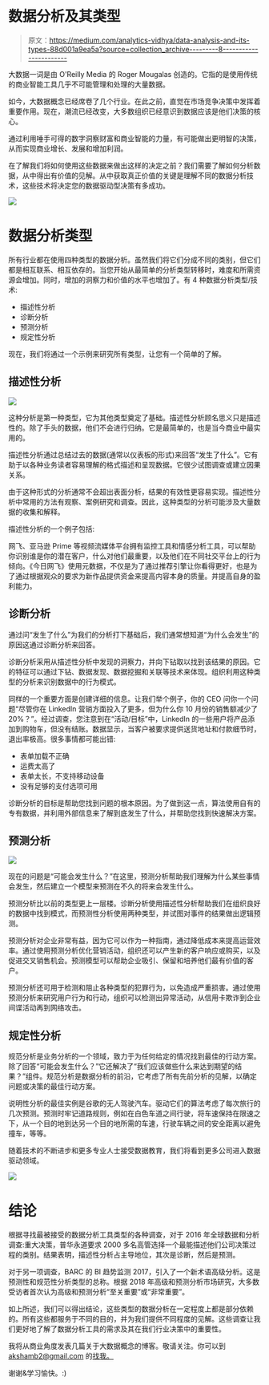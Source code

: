 # 数据分析及其类型

> 原文：<https://medium.com/analytics-vidhya/data-analysis-and-its-types-88d001a9ea5a?source=collection_archive---------8----------------------->

大数据一词是由 O'Reilly Media 的 Roger Mougalas 创造的。它指的是使用传统的商业智能工具几乎不可能管理和处理的大量数据。

如今，大数据概念已经席卷了几个行业。在此之前，直觉在市场竞争决策中发挥着重要作用。现在，潮流已经改变，大多数组织已经意识到数据应该是他们决策的核心。

通过利用唾手可得的数字洞察财富和商业智能的力量，有可能做出更明智的决策，从而实现商业增长、发展和增加利润。

在了解我们将如何使用这些数据来做出这样的决定之前？我们需要了解如何分析数据，从中得出有价值的见解。从中获取真正价值的关键是理解不同的数据分析技术，这些技术将决定您的数据驱动型决策有多成功。

![](img/8b846581598ac4a2fd590c820b78f63b.png)

# **数据分析类型**

所有行业都在使用四种类型的数据分析。虽然我们将它们分成不同的类别，但它们都是相互联系、相互依存的。当您开始从最简单的分析类型转移时，难度和所需资源会增加。同时，增加的洞察力和价值的水平也增加了。有 4 种数据分析类型/技术:

*   描述性分析
*   诊断分析
*   预测分析
*   规定性分析

现在，我们将通过一个示例来研究所有类型，让您有一个简单的了解。

## **描述性分析**

![](img/6db20fe53d8ebda6ddb4527a4aab123f.png)

这种分析是第一种类型，它为其他类型奠定了基础。描述性分析顾名思义只是描述性的。除了手头的数据，他们不会进行归纳。它是最简单的，也是当今商业中最实用的。

描述性分析通过总结过去的数据(通常以仪表板的形式)来回答“发生了什么”。它有助于以各种业务读者容易理解的格式描述和呈现数据。它很少试图调查或建立因果关系。

由于这种形式的分析通常不会超出表面分析，结果的有效性更容易实现。描述性分析中常用的方法有观察、案例研究和调查。因此，这种类型的分析可能涉及大量数据的收集和解释。

描述性分析的一个例子包括:

网飞、亚马逊 Prime 等视频流媒体平台拥有监控工具和情感分析工具，可以帮助你识别谁是你的潜在客户，什么对他们最重要，以及他们在不同社交平台上的行为倾向。《今日网飞》使用元数据，不仅是为了通过推荐引擎让你看得更好，也是为了通过根据观众的要求为新作品提供资金来提高内容本身的质量。并提高自身的盈利能力。

## **诊断分析**

通过问“发生了什么”为我们的分析打下基础后，我们通常想知道“为什么会发生”的原因这通过诊断分析来回答。

诊断分析采用从描述性分析中发现的洞察力，并向下钻取以找到该结果的原因。它的特征可以通过下钻、数据发现、数据挖掘和关联等技术来体现。组织利用这种类型的分析来识别数据中的行为模式。

同样的一个重要方面是创建详细的信息。让我们举个例子，你的 CEO 问你一个问题“尽管你在 LinkedIn 营销方面投入了更多，但为什么你 10 月份的销售额减少了 20%？”。经过调查，您注意到在“活动/目标”中，LinkedIn 的一些用户将产品添加到购物车，但没有结账。数据显示，当客户被要求提供送货地址和付款细节时，退出率极高。很多事情都可能出错:

*   表单加载不正确
*   运费太高了
*   表单太长，不支持移动设备
*   没有足够的支付选项可用

诊断分析的目标是帮助您找到问题的根本原因。为了做到这一点，算法使用自有的专有数据，并利用外部信息来了解到底发生了什么，并帮助您找到快速解决方案。

## **预测分析**

![](img/5f0f24e6f1edae3ee2c9944c1f374ea3.png)

现在的问题是“可能会发生什么？”在这里，预测分析帮助我们理解为什么某些事情会发生，然后建立一个模型来预测在不久的将来会发生什么。

预测分析比以前的类型更上一层楼。诊断分析使用描述性分析帮助我们在组织良好的数据中找到模式，而预测性分析使用两种类型，并试图对事件的结果做出逻辑预测。

预测分析对企业非常有益，因为它可以作为一种指南，通过降低成本来提高运营效率。通过使用预测分析优化营销活动，组织还可以产生新的客户响应或购买，以及促进交叉销售机会。预测模型可以帮助企业吸引、保留和培养他们最有价值的客户。

预测分析还可用于检测和阻止各种类型的犯罪行为，以免造成严重损害。通过使用预测分析来研究用户行为和行动，组织可以检测出异常活动，从信用卡欺诈到企业间谍活动再到网络攻击。

## **规定性分析**

规范分析是业务分析的一个领域，致力于为任何给定的情况找到最佳的行动方案。除了回答“可能会发生什么？”它还解决了“我们应该做些什么来达到期望的结果？”组件。规范分析是数据分析的前沿，它考虑了所有先前分析的见解，以确定问题或决策的最佳行动方案。

说明性分析的最佳实例是谷歌的无人驾驶汽车。驱动它们的算法考虑了每次旅行的几次预测。预测时牢记道路规则，例如在白色车道之间行驶，将车速保持在限速之下，从一个目的地到达另一个目的地所需的车速，行驶车辆之间的安全距离以避免撞车，等等。

随着技术的不断进步和更多专业人士接受数据教育，我们将看到更多公司进入数据驱动领域。

![](img/b018a8e97191bc5de108c00f2fde1745.png)

# **结论**

根据寻找最被接受的数据分析工具类型的各种调查，对于 2016 年全球数据和分析调查:重大决策，普华永道要求 2000 多名高管选择一个最能描述他们公司决策过程的类别。结果表明，描述性分析占主导地位，其次是诊断，然后是预测。

对于另一项调查，BARC 的 BI 趋势监测 2017，引入了一个新术语高级分析。这是预测性和规范性分析类型的总称。根据 2018 年高级和预测分析市场研究，大多数受访者首次认为高级和预测分析“至关重要”或“非常重要”。

如上所述，我们可以得出结论，这些类型的数据分析在一定程度上都是部分依赖的。所有这些都服务于不同的目的，并为我们提供不同程度的见解。这些调查让我们更好地了解了数据分析工具的需求及其在我们行业决策中的重要性。

我将从商业角度发表几篇关于大数据概念的博客。敬请关注。你可以到 akshamb2@gmail.com 的[找我。](mailto:nihit.saxena@outlook.com)

谢谢&学习愉快。:)